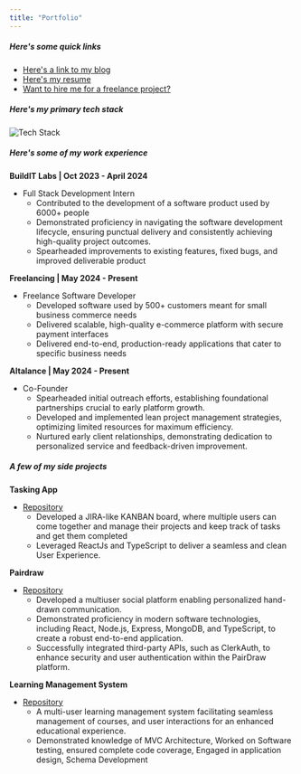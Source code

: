 ```yaml
---
title: "Portfolio"
---
```



##### Here's some quick links

- [Here's a link to my blog](/blog)
- [Here's my resume](https://drive.google.com/drive/folders/192IUKS2oXz8MSwG3qu4JQz4qALNblpy_?usp=drive_link)
- [Want to hire me for a freelance project?](/freelance)

##### Here's my primary tech stack

![Tech Stack](https://skillicons.dev/icons?i=html,css,js,ts,java,python,mongo,express,react,nodejs,nextjs,postgres,mysql,sequelize,spring,tailwind,git,postman,astro&perline=9)

##### Here's some of my work experience

**BuildIT Labs | Oct 2023 - April 2024**
- Full Stack Development Intern
  - Contributed to the development of a software product used by 6000+ people
  - Demonstrated proficiency in navigating the software development lifecycle, ensuring punctual delivery and consistently achieving high-quality project outcomes.
  - Spearheaded improvements to existing features, fixed bugs, and improved deliverable product

**Freelancing | May 2024 - Present**
- Freelance Software Developer
  - Developed software used by 500+ customers meant for small business commerce needs
  - Delivered scalable, high-quality e-commerce platform with secure payment interfaces
  - Delivered end-to-end, production-ready applications that cater to specific business needs

**Altalance | May 2024 - Present**
- Co-Founder
  - Spearheaded initial outreach efforts, establishing foundational partnerships crucial to early platform growth.
  - Developed and implemented lean project management strategies, optimizing limited resources for maximum efficiency.
  - Nurtured early client relationships, demonstrating dedication to personalized service and feedback-driven improvement.

##### A few of my side projects

**Tasking App**
- [Repository](https://github.com/gnaaruag/tasking-app)
  - Developed a JIRA-like KANBAN board, where multiple users can come together and manage their projects and keep track of tasks and get them completed
  - Leveraged ReactJs and TypeScript to deliver a seamless and clean User Experience.

**Pairdraw**
- [Repository](https://github.com/gnaaruag/pairdraw)
  - Developed a multiuser social platform enabling personalized hand-drawn communication.
  - Demonstrated proficiency in modern software technologies, including React, Node.js, Express, MongoDB, and TypeScript, to create a robust end-to-end application.
  - Successfully integrated third-party APIs, such as ClerkAuth, to enhance security and user authentication within the PairDraw platform.

**Learning Management System**
- [Repository](https://github.com/gnaaruag/lms-project)
  - A multi-user learning management system facilitating seamless management of courses, and user interactions for an enhanced educational experience.
  - Demonstrated knowledge of MVC Architecture, Worked on Software testing, ensured complete code coverage, Engaged in application design, Schema Development
